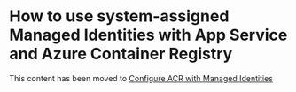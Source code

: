 # How to use system-assigned Managed Identities with App Service and Azure Container Registry

This content has been moved to [Configure ACR with Managed Identities](https://github.com/Azure/app-service-linux-docs/tree/master/HowTo/Configure%20ACR%20with%20Managed%20Identities)